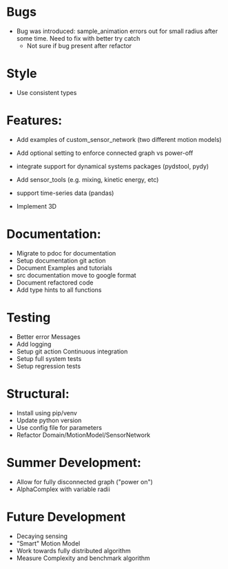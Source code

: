 # Bugs

- Bug was introduced: sample_animation errors out for small radius after some time. Need to fix with better try catch
    - Not sure if bug present after refactor

# Style

- Use consistent types

# Features:

- Add examples of custom_sensor_network (two different motion models)
- Add optional setting to enforce connected graph vs power-off

- integrate support for dynamical systems packages (pydstool, pydy)
- Add sensor_tools (e.g. mixing, kinetic energy, etc)
- support time-series data (pandas)
- Implement 3D

# Documentation:

- Migrate to pdoc for documentation
- Setup documentation git action
- Document Examples and tutorials
- src documentation move to google format
- Document refactored code
- Add type hints to all functions

# Testing

- Better error Messages
- Add logging
- Setup git action Continuous integration
- Setup full system tests
- Setup regression tests

# Structural:

- Install using pip/venv
- Update python version
- Use config file for parameters
- Refactor Domain/MotionModel/SensorNetwork

# Summer Development:
- Allow for fully disconnected graph ("power on")
- AlphaComplex with variable radii

# Future Development

- Decaying sensing
- "Smart" Motion Model
- Work towards fully distributed algorithm
- Measure Complexity and benchmark algorithm
